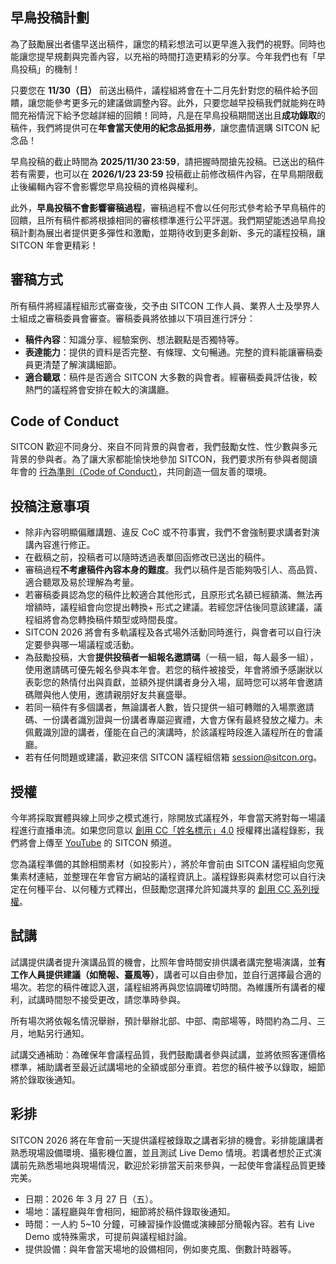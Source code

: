 ## 早鳥投稿計劃

為了鼓勵展出者儘早送出稿件，讓您的精彩想法可以更早進入我們的視野。同時也能讓您提早規劃與完善內容，以充裕的時間打造更精彩的分享。今年我們也有「早鳥投稿」的機制！

只要您在 **11/30（日）** 前送出稿件，議程組將會在十二月先針對您的稿件給予回饋，讓您能參考更多元的建議做調整內容。此外，只要您越早投稿我們就能夠在時間充裕情況下給予您越詳細的回饋！同時，凡是在早鳥投稿期間送出且**成功錄取**的稿件，我們將提供可在**年會當天使用的紀念品抵用券**，讓您盡情選購 SITCON 紀念品！

早鳥投稿的截止時間為 **2025/11/30 23:59**，請把握時間搶先投稿。已送出的稿件若有需要，也可以在 **2026/1/23 23:59** 投稿截止前修改稿件內容，在早鳥期限截止後編輯內容不會影響您早鳥投稿的資格與權利。

此外，**早鳥投稿不會影響審稿過程**，審稿過程不會以任何形式參考給予早鳥稿件的回饋，且所有稿件都將根據相同的審核標準進行公平評選。我們期望能透過早鳥投稿計劃為展出者提供更多彈性和激勵，並期待收到更多創新、多元的議程投稿，讓 SITCON 年會更精彩！

## 審稿方式

所有稿件將經議程組形式審查後，交予由 SITCON 工作人員、業界人士及學界人士組成之審稿委員會審查。審稿委員將依據以下項目進行評分：

- **稿件內容**：知識分享、經驗案例、想法觀點是否獨特等。
- **表達能力**：提供的資料是否完整、有條理、文句暢通。完整的資料能讓審稿委員更清楚了解演講細節。
- **適合聽眾**：稿件是否適合 SITCON 大多數的與會者。經審稿委員評估後，較熱門的議程將會安排在較大的演講廳。

## Code of Conduct

SITCON 歡迎不同身分、來自不同背景的與會者，我們鼓勵女性、性少數與多元背景的參與者。為了讓大家都能愉快地參加 SITCON，我們要求所有參與者閱讀年會的 [行為準則（Code of Conduct）](https://sitcon.org/code-of-conduct/)，共同創造一個友善的環境。

## 投稿注意事項

- 除非內容明顯偏離講題、違反 CoC 或不符事實，我們不會強制要求講者對演講內容進行修正。
- 在截稿之前，投稿者可以隨時透過表單回函修改已送出的稿件。
- 審稿過程**不考慮稿件內容本身的難度**。我們以稿件是否能夠吸引人、高品質、適合聽眾及易於理解為考量。
- 若審稿委員認為您的稿件比較適合其他形式，且原形式名額已經額滿、無法再增額時，議程組會向您提出轉換+ 形式之建議。若經您評估後同意該建議，議程組將會為您轉換稿件類型或時間長度。
- SITCON 2026 將會有多軌議程及各式場外活動同時進行，與會者可以自行決定要參與哪一場議程或活動。
- 為鼓勵投稿，大會**提供投稿者一組報名邀請碼**（一稿一組，每人最多一組），使用邀請碼可優先報名參與本年會。若您的稿件被接受，年會將頒予感謝狀以表彰您的熱情付出與貢獻，並額外提供講者身分入場，屆時您可以將年會邀請碼贈與他人使用，邀請親朋好友共襄盛舉。
- 若同一稿件有多個講者，無論講者人數，皆只提供一組可轉贈的入場票邀請碼、一份講者識別證與一份講者專屬迎賓禮，大會方保有最終發放之權力。未佩戴識別證的講者，僅能在自己的演講時，於該議程時段進入議程所在的會議廳。
- 若有任何問題或建議，歡迎來信 SITCON 議程組信箱 session@sitcon.org。

## 授權

今年將採取實體與線上同步之模式進行，除開放式議程外，年會當天將對每一場議程進行直播串流。如果您同意以 [創用 CC「姓名標示」4.0](https://creativecommons.org/licenses/by/4.0/) 授權釋出議程錄影，我們將會上傳至 [YouTube](https://www.youtube.com/@SITCONtw) 的 SITCON 頻道。

您為議程準備的其餘相關素材（如投影片），將於年會前由 SITCON 議程組向您蒐集素材連結，並整理在年會官方網站的議程資訊上。議程錄影與素材您可以自行決定在何種平台、以何種方式釋出，但鼓勵您選擇允許知識共享的 [創用 CC 系列授權](http://creativecommons.tw/explore)。

## 試講
試講提供講者提升演講品質的機會，比照年會時間安排供講者講完整場演講，並**有工作人員提供建議（如簡報、臺風等）**，講者可以自由參加，並自行選擇最合適的場次。若您的稿件確認入選，議程組將再與您協調確切時間。為維護所有講者的權利，試講時間恕不接受更改，請您準時參與。

所有場次將依報名情況舉辦，預計舉辦北部、中部、南部場等，時間約為二月、三月，地點另行通知。

試講交通補助：為確保年會議程品質，我們鼓勵講者參與試講，並將依照客運價格標準，補助講者至最近試講場地的全額或部分車資。若您的稿件被予以錄取，細節將於錄取後通知。

## 彩排

SITCON 2026 將在年會前一天提供議程被錄取之講者彩排的機會。彩排能讓講者熟悉現場設備環境、攝影機位置，並且測試 Live Demo 情境。若講者想於正式演講前先熟悉場地與現場情況，歡迎於彩排當天前來參與，一起使年會議程品質更臻完美。

- 日期：2026 年 3 月 27 日（五）。
- 場地：議程廳與年會相同，細節將於稿件錄取後通知。
- 時間：一人約 5~10 分鐘，可練習操作設備或演練部分簡報內容。若有 Live Demo 或特殊需求，可提前與議程組討論。
- 提供設備：與年會當天場地的設備相同，例如麥克風、倒數計時器等。
